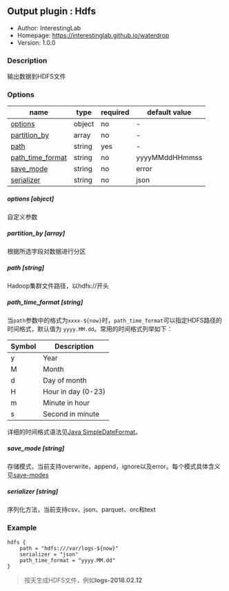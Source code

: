 ## Output plugin : Hdfs

* Author: InterestingLab
* Homepage: https://interestinglab.github.io/waterdrop
* Version: 1.0.0

### Description

输出数据到HDFS文件

### Options

| name | type | required | default value |
| --- | --- | --- | --- |
| [options](#options-object) | object | no | - |
| [partition_by](#partition_by-array) | array | no | - |
| [path](#path-string) | string | yes | - |
| [path_time_format](#path_time_format-string) | string | no | yyyyMMddHHmmss |
| [save_mode](#save_mode-string) | string | no | error |
| [serializer](#serializer-string) | string | no | json |

##### options [object]

自定义参数

##### partition_by [array]

根据所选字段对数据进行分区

##### path [string]

Hadoop集群文件路径，以hdfs://开头

##### path_time_format [string]

当`path`参数中的格式为`xxxx-${now}`时，`path_time_format`可以指定HDFS路径的时间格式，默认值为 `yyyy.MM.dd`。常用的时间格式列举如下：

| Symbol | Description |
| --- | --- |
| y | Year |
| M | Month |
| d | Day of month |
| H | Hour in day (0-23) |
| m | Minute in hour |
| s | Second in minute |

详细的时间格式语法见[Java SimpleDateFormat](https://docs.oracle.com/javase/tutorial/i18n/format/simpleDateFormat.html)。

##### save_mode [string]

存储模式，当前支持overwrite，append，ignore以及error。每个模式具体含义见[save-modes](http://spark.apache.org/docs/2.2.0/sql-programming-guide.html#save-modes)

##### serializer [string]

序列化方法，当前支持csv、json、parquet、orc和text


### Example

```
hdfs {
    path = "hdfs:///var/logs-${now}"
    serializer = "json"
    path_time_format = "yyyy.MM.dd"
}
```

> 按天生成HDFS文件，例如**logs-2018.02.12**
